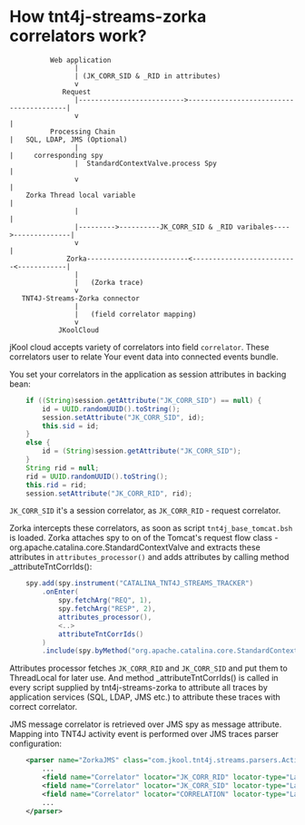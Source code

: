 How tnt4j-streams-zorka correlators work?
=========================================

```
          Web application
                |
                | (JK_CORR_SID & _RID in attributes)
                v
             Request
                |-------------------------->----------------------------------------|
                v                                                                   |
          Processing Chain                                                          |   SQL, LDAP, JMS (Optional)
                |                                                                   |     corresponding spy
                |  StandardContextValve.process Spy                                 |
                v                                                                   |
    Zorka Thread local variable                                                     |
                |                                                                   |
                |--------->----------JK_CORR_SID & _RID varibales---->--------------|
                v                                                                   |
              Zorka-------------------------<--------------------------<------------|
                |
                |   (Zorka trace)
                v
   TNT4J-Streams-Zorka connector
                |
                |   (field correlator mapping)
                v
            JKoolCloud
```



jKool cloud accepts variety of correlators into field `correlator`. These correlators user to relate 
Your event data into connected events bundle.

You set your correlators in the application as session attributes in backing bean:

```java
    if ((String)session.getAttribute("JK_CORR_SID") == null) {
        id = UUID.randomUUID().toString();
        session.setAttribute("JK_CORR_SID", id);
        this.sid = id;
    }
    else {
        id = (String)session.getAttribute("JK_CORR_SID");
    }
    String rid = null;
    rid = UUID.randomUUID().toString();
    this.rid = rid;
    session.setAttribute("JK_CORR_RID", rid);
```

`JK_CORR_SID` it's a session correlator, as `JK_CORR_RID` - request correlator. 

Zorka intercepts these correlators, as soon as script `tnt4j_base_tomcat.bsh` is loaded.
Zorka attaches spy to on of the Tomcat's request flow class  - org.apache.catalina.core.StandardContextValve
and extracts these attributes in `attributes_processor()` and adds attributes by calling method _attributeTntCorrIds():

```java
    spy.add(spy.instrument("CATALINA_TNT4J_STREAMS_TRACKER")
        .onEnter(
            spy.fetchArg("REQ", 1),
            spy.fetchArg("RESP", 2),
            attributes_processor(),
            <..>
            attributeTntCorrIds()
        )
        .include(spy.byMethod("org.apache.catalina.core.StandardContextValve", "invoke")));
```


Attributes processor fetches `JK_CORR_RID` and `JK_CORR_SID` and put them to ThreadLocal for later use.
And method _attributeTntCorrIds() is called in every script supplied by tnt4j-streams-zorka to attribute all traces 
by application services (SQL, LDAP, JMS etc.) to attribute these traces with correct correlator.

JMS message correlator is retrieved over JMS spy as message attribute. Mapping into TNT4J activity event is performed
over JMS traces parser configuration:

```xml
    <parser name="ZorkaJMS" class="com.jkool.tnt4j.streams.parsers.ActivityMapParser" tags="JMS_TNT4J_STREAMS_TRACKER">
        ...
        <field name="Correlator" locator="JK_CORR_RID" locator-type="Label"/>
        <field name="Correlator" locator="JK_CORR_SID" locator-type="Label"/>
        <field name="Correlator" locator="CORRELATION" locator-type="Label"/>
        ...
    </parser>
```
